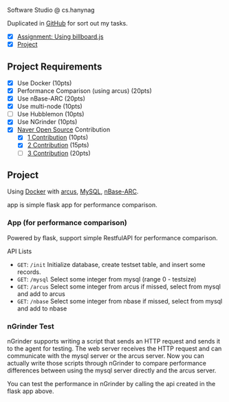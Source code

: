 Software Studio @ cs.hanynag

Duplicated in [GitHub](https://github.com/MaybeS/ITE3068) for sort out my tasks.

- [x] [Assignment: Using billboard.js](https://hconnect.hanyang.ac.kr/SW_studio2_2017/ITE3068)
- [x] [Project](https://hconnect.hanyang.ac.kr/SW_studio2_2017/2015004584)

## Project Requirements

- [x] Use Docker (10pts)
- [x] Performance Comparison (using arcus) (20pts)
- [x] Use nBase-ARC (20pts)
- [x] Use multi-node (10pts)
- [ ] Use Hubblemon (10pts)
- [x] Use NGrinder (10pts)
- [x] [Naver Open Source](https://github.com/naver) Contribution
    - [x] [1 Contribution](https://github.com/naver/hubblemon/pull/22) (10pts)
    - [x] [2 Contribution](https://github.com/naver/arcus-python-client/pull/13) (15pts)
    - [ ] [3 Contribution](https://github.com/naver/arcus-python-client/issues/11) (20pts)

## Project

Using [Docker](https://www.docker.com/) with [arcus](https://hub.docker.com/r/ruo91/arcus/), [MySQL](https://hub.docker.com/_/mysql/), [nBase-ARC](https://hub.docker.com/r/hyeongseok05/nbase-arc/).

app is simple flask app for performance comparison.

### App (for performance comparison)
Powered by flask, support simple RestfulAPI for performance comparison.

API Lists

- `GET`: `/init`
    Initialize database, create testset table, and insert some records.
- `GET`: `/mysql` 
    Select some integer from mysql (range 0 - testsize)
- `GET`: `/arcus`
    Select some integer from arcus if missed, select from mysql and add to arcus
- `GET`: `/nbase`
    Select some integer from nbase if missed, select from mysql and add to nbase

### nGrinder Test
nGrinder supports writing a script that sends an HTTP request and sends it to the agent for testing. 
The web server receives the HTTP request and can communicate with the mysql server or the arcus server. 
Now you can actually write those scripts through nGrinder to compare performance differences between using the mysql server directly and the arcus server.

You can test the performance in nGrinder by calling the api created in the flask app above.

